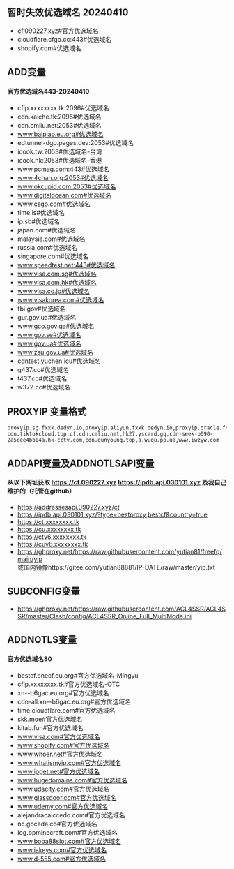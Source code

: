 ## 暂时失效优选域名 20240410  
- cf.090227.xyz#官方优选域名  
- cloudflare.cfgo.cc:443#优选域名  
- shopify.com#优选域名  
  
## ADD变量  
#### 官方优选域名443-20240410  
- cfip.xxxxxxxx.tk:2096#优选域名  
- cdn.kaiche.tk:2096#优选域名  
- cdn.cmliu.net:2053#优选域名  
- www.baipiao.eu.org#优选域名  
- edtunnel-dgp.pages.dev:2053#优选域名
- icook.tw:2053#优选域名-台湾
- icook.hk:2053#优选域名-香港
- www.pcmag.com:443#优选域名
- www.4chan.org:2053#优选域名
- www.okcupid.com:2053#优选域名
- www.digitalocean.com#优选域名
- www.csgo.com#优选域名
- time.is#优选域名
- ip.sb#优选域名
- japan.com#优选域名
- malaysia.com#优选域名
- russia.com#优选域名
- singapore.com#优选域名
- www.speedtest.net:443#优选域名
- www.visa.com.sg#优选域名
- www.visa.com.hk#优选域名
- www.visa.co.jp#优选域名
- www.visakorea.com#优选域名
- fbi.gov#优选域名
- gur.gov.ua#优选域名
- www.gco.gov.qa#优选域名
- www.gov.se#优选域名
- www.gov.ua#优选域名
- www.zsu.gov.ua#优选域名
- cdntest.yuchen.icu#优选域名
- g437.cc#优选域名
- t437.cc#优选域名
- w372.cc#优选域名  
  
## PROXYIP 变量格式
````
proxyip.sg.fxxk.dedyn.io,proxyip.aliyun.fxxk.dedyn.io,proxyip.oracle.fxxk.dedyn.io,proxyip.digitalocean.fxxk.dedyn.io,p.sdu1.com,a.wuqu.pp.ua,cf2.dannyken.com,cdnhk.huabuxiang.vip,fandaicf.huise.fun,54rj.com,clun.top,www.clun.top,cf-cdn.tiktokcloud.top,cf.cdn.cmliu.net,hk27.yscard.gq,cdn-seek-b090-2a5cee4bb04a.hk-cctv.com,cdn.gunyoung.top,a.wuqu.pp.ua,www.iwzyw.com
````

## ADDAPI变量及ADDNOTLSAPI变量
#### 从以下网址获取 https://cf.090227.xyz https://ipdb.api.030101.xyz 及我自己维护的（托管在github）
- https://addressesapi.090227.xyz/ct
- https://ipdb.api.030101.xyz/?type=bestproxy;bestcf&country=true
- https://ct.xxxxxxxx.tk
- https://cu.xxxxxxxx.tk
- https://ctv6.xxxxxxxx.tk
- https://cuv6.xxxxxxxx.tk
- https://ghproxy.net/https://raw.githubusercontent.com/yutian81/freefq/main/yip </br>或国内镜像https://gitee.com/yutian88881/IP-DATE/raw/master/yip.txt
  
## SUBCONFIG变量
- https://ghproxy.net/https://raw.githubusercontent.com/ACL4SSR/ACL4SSR/master/Clash/config/ACL4SSR_Online_Full_MultiMode.ini
  
## ADDNOTLS变量
#### 官方优选域名80
- bestcf.onecf.eu.org#官方优选域名-Mingyu
- cfip.xxxxxxxx.tk#官方优选域名-OTC
- xn--b6gac.eu.org#官方优选域名
- cdn-all.xn--b6gac.eu.org#官方优选域名
- time.cloudflare.com#官方优选域名
- skk.moe#官方优选域名
- kitab.fun#官方优选域名
- www.visa.com#官方优选域名
- www.shopify.com#官方优选域名
- www.whoer.net#官方优选域名
- www.whatismyip.com#官方优选域名
- www.ipget.net#官方优选域名
- www.hugedomains.com#官方优选域名
- www.udacity.com#官方优选域名
- www.glassdoor.com#官方优选域名
- www.udemy.com#官方优选域名
- alejandracaiccedo.com#官方优选域名
- nc.gocada.co#官方优选域名
- log.bpminecraft.com#官方优选域名
- www.boba88slot.com#官方优选域名
- www.iakeys.com#官方优选域名
- www.d-555.com#官方优选域名
